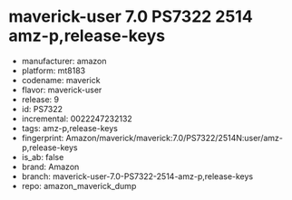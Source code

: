 # maverick-user 7.0 PS7322 2514 amz-p,release-keys
- manufacturer: amazon
- platform: mt8183
- codename: maverick
- flavor: maverick-user
- release: 9
- id: PS7322
- incremental: 0022247232132
- tags: amz-p,release-keys
- fingerprint: Amazon/maverick/maverick:7.0/PS7322/2514N:user/amz-p,release-keys
- is_ab: false
- brand: Amazon
- branch: maverick-user-7.0-PS7322-2514-amz-p,release-keys
- repo: amazon_maverick_dump
